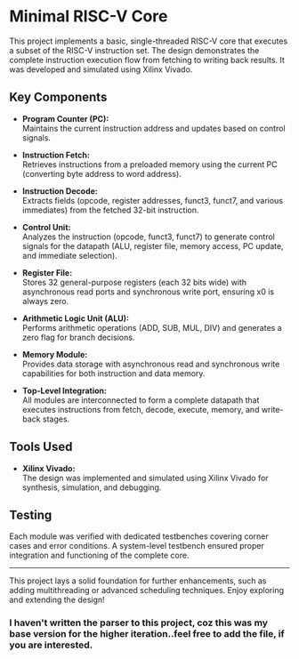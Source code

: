 # Minimal RISC-V Core

This project implements a basic, single-threaded RISC-V core that executes a subset of the RISC-V instruction set. The design demonstrates the complete instruction execution flow from fetching to writing back results. It was developed and simulated using Xilinx Vivado.

## Key Components

- **Program Counter (PC):**  
  Maintains the current instruction address and updates based on control signals.

- **Instruction Fetch:**  
  Retrieves instructions from a preloaded memory using the current PC (converting byte address to word address).

- **Instruction Decode:**  
  Extracts fields (opcode, register addresses, funct3, funct7, and various immediates) from the fetched 32-bit instruction.

- **Control Unit:**  
  Analyzes the instruction (opcode, funct3, funct7) to generate control signals for the datapath (ALU, register file, memory access, PC update, and immediate selection).

- **Register File:**  
  Stores 32 general-purpose registers (each 32 bits wide) with asynchronous read ports and synchronous write port, ensuring x0 is always zero.

- **Arithmetic Logic Unit (ALU):**  
  Performs arithmetic operations (ADD, SUB, MUL, DIV) and generates a zero flag for branch decisions.

- **Memory Module:**  
  Provides data storage with asynchronous read and synchronous write capabilities for both instruction and data memory.

- **Top-Level Integration:**  
  All modules are interconnected to form a complete datapath that executes instructions from fetch, decode, execute, memory, and write-back stages.

## Tools Used

- **Xilinx Vivado:**  
  The design was implemented and simulated using Xilinx Vivado for synthesis, simulation, and debugging.

## Testing

Each module was verified with dedicated testbenches covering corner cases and error conditions. A system-level testbench ensured proper integration and functioning of the complete core.

---

This project lays a solid foundation for further enhancements, such as adding multithreading or advanced scheduling techniques. Enjoy exploring and extending the design!


### **I haven't written the parser to this project, coz this was my base version for the higher iteration..feel free to add the file, if you are interested.**

